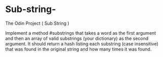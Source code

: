 # Sub-string-
The Odin Project ( Sub String )

Implement a method #substrings that takes a word as the first argument and then an array of valid substrings (your dictionary) as the second argument.
It should return a hash listing each substring (case insensitive) that was found in the original string and how many times it was found.
